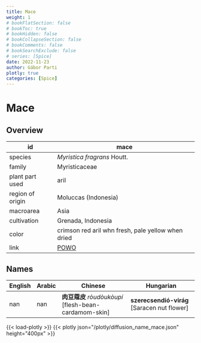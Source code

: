 ```yaml
---
title: Mace
weight: 1
# bookFlatSection: false
# bookToc: true
# bookHidden: false
# bookCollapseSection: false
# bookComments: false
# bookSearchExclude: false
# series: [Spice]
date: 2022-11-23
author: Gábor Parti
plotly: true
categories: [Spice]
---
```


# Mace

## Overview

|       id       |                        mace                       |
|----------------|---------------------------------------------------|
|     species    |            *Myristica fragrans* Houtt.            |
|     family     |                   Myristicaceae                   |
| plant part used|                        aril                       |
|region of origin|                Moluccas (Indonesia)               |
|    macroarea   |                        Asia                       |
|   cultivation  |                 Grenada, Indonesia                |
|      color     | crimson red aril whn fresh, pale yellow when dried|
|      link      |[POWO](https://powo.science.kew.org/taxon/586076-1)|

## Names

|English|Arabic|                     Chinese                     |                 Hungarian                 |
|-------|------|-------------------------------------------------|-------------------------------------------|
|  nan  |  nan |**肉豆蔻皮** *ròudòukòupí* [flesh-bean-cardamom-skin]|**szerecsendió-virág** [Saracen nut flower]|

{{< load-plotly >}}
{{< plotly json="/plotly/diffusion_name_mace.json" height="400px" >}}